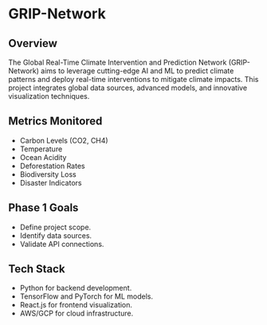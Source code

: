 # GRIP-Network

## Overview
The Global Real-Time Climate Intervention and Prediction Network (GRIP-Network) aims to leverage cutting-edge AI and ML to predict climate patterns and deploy real-time interventions to mitigate climate impacts. This project integrates global data sources, advanced models, and innovative visualization techniques.

## Metrics Monitored
- Carbon Levels (CO2, CH4)
- Temperature
- Ocean Acidity
- Deforestation Rates
- Biodiversity Loss
- Disaster Indicators

## Phase 1 Goals
- Define project scope.
- Identify data sources.
- Validate API connections.

## Tech Stack
- Python for backend development.
- TensorFlow and PyTorch for ML models.
- React.js for frontend visualization.
- AWS/GCP for cloud infrastructure.
